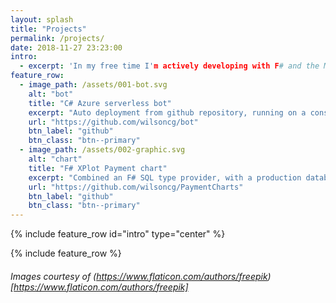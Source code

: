 ```yaml
---
layout: splash
title: "Projects"
permalink: /projects/
date: 2018-11-27 23:23:00
intro: 
  - excerpt: 'In my free time I'm actively developing with F# and the Microsoft Azure cloud platform. I'm developing a bot which runs as a serverless function and uses language understanding (LUIS) as a means to enhance my knowledge in this area.'
feature_row:
  - image_path: /assets/001-bot.svg
    alt: "bot"
    title: "C# Azure serverless bot"
    excerpt: "Auto deployment from github repository, running on a consumption model as an Azure function. Integrated with the Microsoft LUIS service to provide responses based on language understanding."
    url: "https://github.com/wilsoncg/bot"
    btn_label: "github"
    btn_class: "btn--primary"
  - image_path: /assets/002-graphic.svg
    alt: "chart"
    title: "F# XPlot Payment chart"
    excerpt: "Combined an F# SQL type provider, with a production database snapshot and Xplot/ploty javascript library to create an interactive web dashboard displaying payment transactions over the last 6 months."
    url: "https://github.com/wilsoncg/PaymentCharts"
    btn_label: "github"
    btn_class: "btn--primary"
---
```


{% include feature_row id="intro" type="center" %}

{% include feature_row %}

###### Images courtesy of (https://www.flaticon.com/authors/freepik)[https://www.flaticon.com/authors/freepik]